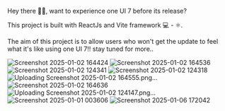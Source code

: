 Hey there 🙋‍♂️, want to experience one UI 7 before its release?

This project is built with ReactJs and Vite framework 💻 - ⚛️.

The aim of this project is to allow users who won't get the update to feel what it's like using one UI 7!! stay tuned for more..

![Screenshot 2025-01-02 164424](https://github.com/user-attachments/assets/c91bfb38-61d4-428d-bbb3-e565f574aa0a)
![Screenshot 2025-01-02 164536](https://github.com/user-attachments/assets/c29e699a-d0f6-48dc-8c0c-1cba848c4a37)
![Screenshot 2025-01-02 124341](https://github.com/user-attachments/assets/1810e083-81a7-473b-b45b-df410d2e1ab4)
![Screenshot 2025-01-02 124318](https://github.com/user-attachments/assets/ec5f5da6-6e34-44ba-a699-229047ace30d)![Uploading Screenshot 2025-01-02 164555.png…]()
![Screenshot 2025-01-02 164636](https://github.com/user-attachments/assets/5f34ad89-7826-427b-96eb-7ee926d8b71a)
![Uploading Screenshot 2025-01-02 124147.png…]()
![Screenshot 2025-01-01 003606](https://github.com/user-attachments/assets/50ac9d29-c273-44d4-8dec-cd44f07e3451)
![Screenshot 2025-01-06 172042](https://github.com/user-attachments/assets/0de7e8b0-debb-49e4-811b-36b7e35a937d)
